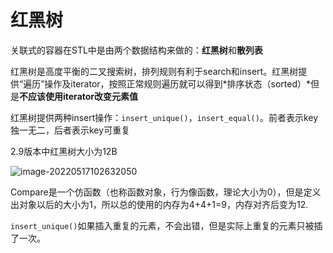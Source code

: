 # 红黑树

关联式的容器在STL中是由两个数据结构来做的：**红黑树**和**散列表**

 红黑树是高度平衡的二叉搜索树，排列规则有利于search和insert。红黑树提供“遍历”操作及iterator，按照正常规则遍历就可以得到*排序状态（sorted）*但是**不应该使用iterator改变元素值**

红黑树提供两种insert操作：`insert_unique()`，`insert_equal()`。前者表示key独一无二，后者表示key可重复

 2.9版本中红黑树大小为12B

![image-20220517102632050](https://michael-picgo.obs.cn-east-3.myhuaweicloud.com/image-20220517102632050.png)

Compare是一个仿函数（也称函数对象，行为像函数，理论大小为0），但是定义出对象以后的大小为1，所以总的使用的内存为4+4+1=9，内存对齐后变为12.

`insert_unique()`如果插入重复的元素，不会出错，但是实际上重复的元素只被插了一次。